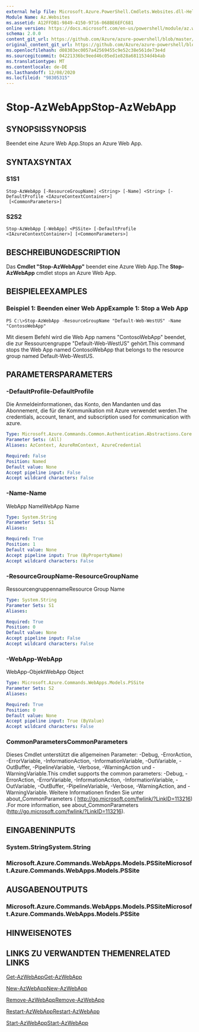 ```yaml
---
external help file: Microsoft.Azure.PowerShell.Cmdlets.Websites.dll-Help.xml
Module Name: Az.Websites
ms.assetid: A12FFDB1-9849-4150-9716-068BE6EFC681
online version: https://docs.microsoft.com/en-us/powershell/module/az.websites/stop-azwebapp
schema: 2.0.0
content_git_url: https://github.com/Azure/azure-powershell/blob/master/src/Websites/Websites/help/Stop-AzWebApp.md
original_content_git_url: https://github.com/Azure/azure-powershell/blob/master/src/Websites/Websites/help/Stop-AzWebApp.md
ms.openlocfilehash: d08303ec0057a42569455c9e52c38e561de73e4d
ms.sourcegitcommit: 04221336bc9eed46c05ed1e828a6811534d4b4ab
ms.translationtype: MT
ms.contentlocale: de-DE
ms.lasthandoff: 12/08/2020
ms.locfileid: "98305315"
---
```

# <span data-ttu-id="8e144-101">Stop-AzWebApp</span><span class="sxs-lookup"><span data-stu-id="8e144-101">Stop-AzWebApp</span></span>

## <span data-ttu-id="8e144-102">SYNOPSIS</span><span class="sxs-lookup"><span data-stu-id="8e144-102">SYNOPSIS</span></span>
<span data-ttu-id="8e144-103">Beendet eine Azure Web App.</span><span class="sxs-lookup"><span data-stu-id="8e144-103">Stops an Azure Web App.</span></span>

## <span data-ttu-id="8e144-104">SYNTAX</span><span class="sxs-lookup"><span data-stu-id="8e144-104">SYNTAX</span></span>

### <span data-ttu-id="8e144-105">S1</span><span class="sxs-lookup"><span data-stu-id="8e144-105">S1</span></span>
```
Stop-AzWebApp [-ResourceGroupName] <String> [-Name] <String> [-DefaultProfile <IAzureContextContainer>]
 [<CommonParameters>]
```

### <span data-ttu-id="8e144-106">S2</span><span class="sxs-lookup"><span data-stu-id="8e144-106">S2</span></span>
```
Stop-AzWebApp [-WebApp] <PSSite> [-DefaultProfile <IAzureContextContainer>] [<CommonParameters>]
```

## <span data-ttu-id="8e144-107">BESCHREIBUNG</span><span class="sxs-lookup"><span data-stu-id="8e144-107">DESCRIPTION</span></span>
<span data-ttu-id="8e144-108">Das **Cmdlet "Stop-AzWebApp"** beendet eine Azure Web App.</span><span class="sxs-lookup"><span data-stu-id="8e144-108">The **Stop-AzWebApp** cmdlet stops an Azure Web App.</span></span>

## <span data-ttu-id="8e144-109">BEISPIELE</span><span class="sxs-lookup"><span data-stu-id="8e144-109">EXAMPLES</span></span>

### <span data-ttu-id="8e144-110">Beispiel 1: Beenden einer Web App</span><span class="sxs-lookup"><span data-stu-id="8e144-110">Example 1: Stop a Web App</span></span>
```
PS C:\>Stop-AzWebApp -ResourceGroupName "Default-Web-WestUS" -Name "ContosoWebApp"
```

<span data-ttu-id="8e144-111">Mit diesem Befehl wird die Web App namens "ContosoWebApp" beendet, die zur Ressourcengruppe "Default-Web-WestUS" gehört.</span><span class="sxs-lookup"><span data-stu-id="8e144-111">This command stops the Web App named ContosoWebApp that belongs to the resource group named Default-Web-WestUS.</span></span>

## <span data-ttu-id="8e144-112">PARAMETERS</span><span class="sxs-lookup"><span data-stu-id="8e144-112">PARAMETERS</span></span>

### <span data-ttu-id="8e144-113">-DefaultProfile</span><span class="sxs-lookup"><span data-stu-id="8e144-113">-DefaultProfile</span></span>
<span data-ttu-id="8e144-114">Die Anmeldeinformationen, das Konto, den Mandanten und das Abonnement, die für die Kommunikation mit Azure verwendet werden.</span><span class="sxs-lookup"><span data-stu-id="8e144-114">The credentials, account, tenant, and subscription used for communication with azure.</span></span>

```yaml
Type: Microsoft.Azure.Commands.Common.Authentication.Abstractions.Core.IAzureContextContainer
Parameter Sets: (All)
Aliases: AzContext, AzureRmContext, AzureCredential

Required: False
Position: Named
Default value: None
Accept pipeline input: False
Accept wildcard characters: False
```

### <span data-ttu-id="8e144-115">-Name</span><span class="sxs-lookup"><span data-stu-id="8e144-115">-Name</span></span>
<span data-ttu-id="8e144-116">WebApp Name</span><span class="sxs-lookup"><span data-stu-id="8e144-116">WebApp Name</span></span>

```yaml
Type: System.String
Parameter Sets: S1
Aliases:

Required: True
Position: 1
Default value: None
Accept pipeline input: True (ByPropertyName)
Accept wildcard characters: False
```

### <span data-ttu-id="8e144-117">-ResourceGroupName</span><span class="sxs-lookup"><span data-stu-id="8e144-117">-ResourceGroupName</span></span>
<span data-ttu-id="8e144-118">Ressourcengruppenname</span><span class="sxs-lookup"><span data-stu-id="8e144-118">Resource Group Name</span></span>

```yaml
Type: System.String
Parameter Sets: S1
Aliases:

Required: True
Position: 0
Default value: None
Accept pipeline input: False
Accept wildcard characters: False
```

### <span data-ttu-id="8e144-119">-WebApp</span><span class="sxs-lookup"><span data-stu-id="8e144-119">-WebApp</span></span>
<span data-ttu-id="8e144-120">WebApp-Objekt</span><span class="sxs-lookup"><span data-stu-id="8e144-120">WebApp Object</span></span>

```yaml
Type: Microsoft.Azure.Commands.WebApps.Models.PSSite
Parameter Sets: S2
Aliases:

Required: True
Position: 0
Default value: None
Accept pipeline input: True (ByValue)
Accept wildcard characters: False
```

### <span data-ttu-id="8e144-121">CommonParameters</span><span class="sxs-lookup"><span data-stu-id="8e144-121">CommonParameters</span></span>
<span data-ttu-id="8e144-122">Dieses Cmdlet unterstützt die allgemeinen Parameter: -Debug, -ErrorAction, -ErrorVariable, -InformationAction, -InformationVariable, -OutVariable, -OutBuffer, -PipelineVariable, -Verbose, -WarningAction und -WarningVariable.</span><span class="sxs-lookup"><span data-stu-id="8e144-122">This cmdlet supports the common parameters: -Debug, -ErrorAction, -ErrorVariable, -InformationAction, -InformationVariable, -OutVariable, -OutBuffer, -PipelineVariable, -Verbose, -WarningAction, and -WarningVariable.</span></span> <span data-ttu-id="8e144-123">Weitere Informationen finden Sie unter about_CommonParameters ( http://go.microsoft.com/fwlink/?LinkID=113216) .</span><span class="sxs-lookup"><span data-stu-id="8e144-123">For more information, see about_CommonParameters (http://go.microsoft.com/fwlink/?LinkID=113216).</span></span>

## <span data-ttu-id="8e144-124">EINGABEN</span><span class="sxs-lookup"><span data-stu-id="8e144-124">INPUTS</span></span>

### <span data-ttu-id="8e144-125">System.String</span><span class="sxs-lookup"><span data-stu-id="8e144-125">System.String</span></span>

### <span data-ttu-id="8e144-126">Microsoft.Azure.Commands.WebApps.Models.PSSite</span><span class="sxs-lookup"><span data-stu-id="8e144-126">Microsoft.Azure.Commands.WebApps.Models.PSSite</span></span>

## <span data-ttu-id="8e144-127">AUSGABEN</span><span class="sxs-lookup"><span data-stu-id="8e144-127">OUTPUTS</span></span>

### <span data-ttu-id="8e144-128">Microsoft.Azure.Commands.WebApps.Models.PSSite</span><span class="sxs-lookup"><span data-stu-id="8e144-128">Microsoft.Azure.Commands.WebApps.Models.PSSite</span></span>

## <span data-ttu-id="8e144-129">HINWEISE</span><span class="sxs-lookup"><span data-stu-id="8e144-129">NOTES</span></span>

## <span data-ttu-id="8e144-130">LINKS ZU VERWANDTEN THEMEN</span><span class="sxs-lookup"><span data-stu-id="8e144-130">RELATED LINKS</span></span>

[<span data-ttu-id="8e144-131">Get-AzWebApp</span><span class="sxs-lookup"><span data-stu-id="8e144-131">Get-AzWebApp</span></span>](./Get-AzWebApp.md)

[<span data-ttu-id="8e144-132">New-AzWebApp</span><span class="sxs-lookup"><span data-stu-id="8e144-132">New-AzWebApp</span></span>](./New-AzWebApp.md)

[<span data-ttu-id="8e144-133">Remove-AzWebApp</span><span class="sxs-lookup"><span data-stu-id="8e144-133">Remove-AzWebApp</span></span>](./Remove-AzWebApp.md)

[<span data-ttu-id="8e144-134">Restart-AzWebApp</span><span class="sxs-lookup"><span data-stu-id="8e144-134">Restart-AzWebApp</span></span>](./Restart-AzWebApp.md)

[<span data-ttu-id="8e144-135">Start-AzWebApp</span><span class="sxs-lookup"><span data-stu-id="8e144-135">Start-AzWebApp</span></span>](./Start-AzWebApp.md)


